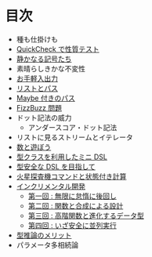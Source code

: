 # 目次

* 種も仕掛けも
* [QuickCheck で性質テスト](docs/02-a-simple-quickcheck-property.md)
* [静かなる記号たち](docs/03-silent-notation.md)
* 素晴らしきかな不変性
* [お手軽入出力](docs/05-easy-io.md)
* [リストとパス](docs/06-list-and-path.md)
* [Maybe 付きのパス](docs/07-the-maybe-path.md)
* [FizzBuzz 問題](docs/08-fizz-buzz.md)
* ドット記法の威力
    * アンダースコア・ドット記法
* リストに見るストリームとイテレータ
* [数と遊ぼう](docs/11-fun-with-numbers.md)
* [型クラスを利用したミニ DSL](docs/12-a-mini-dsl-with-type-classes.md)
* [型安全な DSL を目指して](docs/13-enhancing-the-dsl-for-type-safety.md)
* [火星探査機コマンドと状態付き計算](docs/14-stateful-commands-for-the-mars-rover.md)
* [インクリメンタル開発](docs/15-incremental-development.md)
    * [第一回 : 無限に怠惰に後回し](docs/15-1-be-infinitely-lazy-and-defer-all-work.md)
    * [第二回 : 関数と合成による設計](docs/15-2-designing-with-functions-and-composition.md)
    * [第三回 : 高階関数と進化するデータ型](docs/15-3-higher-order-functions-and-data-type-evolution.md)
    * [第四回 : いざ安全に並列実行](docs/15-4-going-safely-parallel.md)
* [型推論のメリット](docs/16-the-merits-of-type-inference.md)
* パラメータ多相続論
